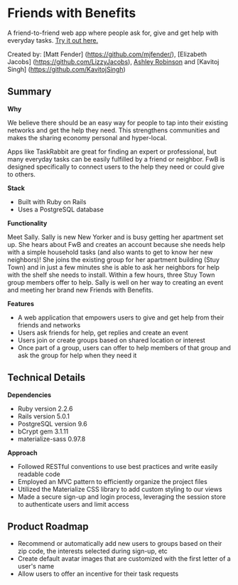 # Friends with Benefits
A friend-to-friend web app where people ask for, give and get help with everyday tasks.
[Try it out here.](https://fw-benefits.herokuapp.com/)

Created by: [Matt Fender] (https://github.com/mjfender/), [Elizabeth Jacobs] (https://github.com/LizzyJacobs), [Ashley Robinson](https://github.com/Howers) and [Kavitoj Singh] (https://github.com/KavitojSingh)

## Summary

**Why**

We believe there should be an easy way for people to tap into their existing networks and get the help they need.  This strengthens communities and makes the sharing economy personal and hyper-local.

Apps like TaskRabbit are great for finding an expert or professional, but many everyday tasks can be easily fulfilled by a friend or neighbor. FwB is designed specifically to connect users to the help they need or could give to others.

**Stack**

* Built with Ruby on Rails
* Uses a PostgreSQL database

**Functionality** 

Meet Sally. Sally is new New Yorker and is busy getting her apartment set up. She hears about FwB and creates an account because she needs help with a simple household tasks (and also wants to get to know her new neighbors)! She joins the existing group for her apartment building (Stuy Town) and in just a few minutes she is able to ask her neighbors for help with the shelf she needs to install.  Within a few hours, three Stuy Town group members offer to help. Sally is well on her way to creating an event and meeting her brand new Friends with Benefits.

**Features**
* A web application that empowers users to give and get help from their friends and networks
* Users ask friends for help, get replies and create an event
* Users join or create groups based on shared location or interest
* Once part of a group, users can offer to help members of that group and ask the group for help when they need it

## Technical Details

**Dependencies**
* Ruby version 2.2.6
* Rails version 5.0.1
* PostgreSQL version 9.6
* bCrypt gem 3.1.11
* materialize-sass 0.97.8

**Approach**
* Followed RESTful conventions to use best practices and write easily readable code
* Employed an MVC pattern to efficiently organize the project files
* Utilized the Materialize CSS library to add custom styling to our views 
* Made a secure sign-up and login process, leveraging the session store to authenticate users and limit access

## Product Roadmap

* Recommend or automatically add new users to groups based on their zip code, the interests selected during sign-up, etc
* Create default avatar images that are customized with the first letter of a user's name
* Allow users to offer an incentive for their task requests

